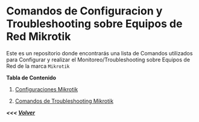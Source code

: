 # **Comandos de Configuracion y Troubleshooting sobre Equipos de Red Mikrotik**

Este es un repositorio donde encontrarás una lista de Comandos utilizados para Configurar y realizar el Monitoreo/Troubleshooting sobre Equipos de Red de la marca `Mikrotik`

**Tabla de Contenido**

1. [Configuraciones Mikrotik](./CMD_Configuraciones/cmd_configuracion.md)

2. [Comandos de Troubleshooting Mikrotik](./CMD_Troubleshooting/cmd_troubleshooting.md)


_**<<< [Volver](../README.md)**_
